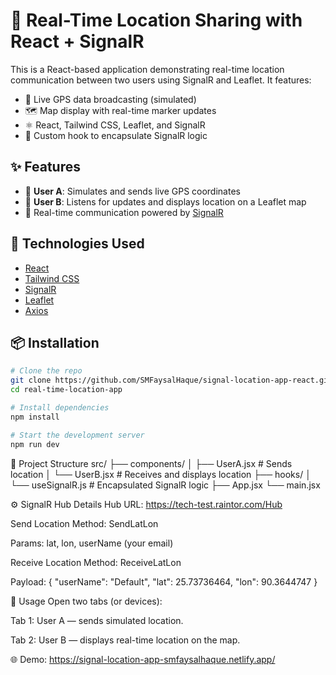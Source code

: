 # 📍 Real-Time Location Sharing with React + SignalR

This is a React-based application demonstrating real-time location communication between two users using SignalR and Leaflet. It features:

- 📡 Live GPS data broadcasting (simulated)
- 🗺️ Map display with real-time marker updates
- ⚛️ React, Tailwind CSS, Leaflet, and SignalR
- 🧩 Custom hook to encapsulate SignalR logic

## ✨ Features

- 👤 **User A**: Simulates and sends live GPS coordinates
- 👥 **User B**: Listens for updates and displays location on a Leaflet map
- 🔄 Real-time communication powered by [SignalR](https://learn.microsoft.com/en-us/aspnet/core/signalr/introduction)

## 🚀 Technologies Used

- [React](https://react.dev/)
- [Tailwind CSS](https://tailwindcss.com/)
- [SignalR](https://learn.microsoft.com/en-us/aspnet/core/signalr/)
- [Leaflet](https://leafletjs.com/)
- [Axios](https://axios-http.com/)

## 📦 Installation

```bash
# Clone the repo
git clone https://github.com/SMFaysalHaque/signal-location-app-react.git
cd real-time-location-app

# Install dependencies
npm install

# Start the development server
npm run dev
```

🧠 Project Structure
src/
├── components/
│   ├── UserA.jsx         # Sends location
│   └── UserB.jsx         # Receives and displays location
├── hooks/
│   └── useSignalR.js     # Encapsulated SignalR logic
├── App.jsx
└── main.jsx

⚙️ SignalR Hub Details
Hub URL: https://tech-test.raintor.com/Hub

Send Location
Method: SendLatLon

Params: lat, lon, userName (your email)

Receive Location
Method: ReceiveLatLon

Payload: {
  "userName": "Default",
  "lat": 25.73736464,
  "lon": 90.3644747
}

🧪 Usage
Open two tabs (or devices):

Tab 1: User A — sends simulated location.

Tab 2: User B — displays real-time location on the map.

🌐 Demo: https://signal-location-app-smfaysalhaque.netlify.app/


